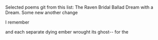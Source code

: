 Selected poems git from this list:
The Raven 
Bridal Ballad
Dream with a Dream.
Some new
another change

I remember

and each separate dying ember wrought its ghost--
for the


